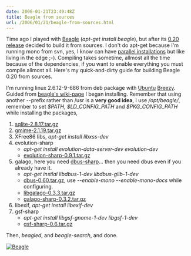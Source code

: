 ```yaml
---
date: 2006-01-21T23:49:48Z
title: Beagle from sources
url: /2006/01/21/beagle-from-sources.html
---
```


<p>Time ago I played with <a target="_blank" title="Beagle" href="http://beaglewiki.org/Main_Page">Beagle</a> (<em>apt-get install beagle</em>), but after its <a title="Beagle" target="_blank" href="http://mail.gnome.org/archives/dashboard-hackers/2006-January/msg00051.html">0.20 release</a> decided to build it from sources. I don't do apt-get because I'm running mono from svn, yes, I know can have <a target="_blank" href="http://www.mono-project.com/Parallel_Mono_Environments">parallel installations</a> but like living in the edge ;-). Compiling takes sometime, allmost all the time because of the dependencies, if you want to enable everything you must compile allmost all. Here's my quick-and-dirty guide for building Beagle 0.20 from sources.</p>
<p>I'm running linux 2.6.12-9-686 from deb package with <a target="_blank" title="Ubuntu distribution" href="http://www.ubuntu.com/">Ubuntu</a> <a target="_blank" title="Ubuntu breezy" href="http://www.ubuntu.com/download">Breezy</a>. Guided from <a target="_blank" title="Beagle" href="http://beaglewiki.org/Installing_Beagle">beagle's wiki-page</a> I began installing. Remember that using another --prefix rather than /usr is a <strong>very good idea</strong>, I use <em>/opt/beagle/</em>, remember to set <em>$PATH</em>, <em>$LD_CONFIG_PATH </em>and <em>$PKG_CONFIG_PATH</em> while installing the packages,</p>
<ol>
<li><a target="_blank" title="SQLite" href="http://sqlite.org/sqlite-2.8.17.tar.gz">sqlite-2.8.17.tar.gz</a></li>
<li><a target="_blank" title="gmime" href="http://spruce.sourceforge.net/gmime/sources/v2.1/gmime-2.1.19.tar.gz">gmime-2.1.19.tar.gz</a></li>
<li>XFree86 libs, <em>apt-get install libxss-dev</em></li>
<li>evolution-sharp
<ul>
<li><em>apt-get install evolution-data-server-dev evolution-dev</em></li>
<li><a target="_blank" title="evolution-sharp" href="ftp://ftp.gnome.org/pub/gnome/sources/evolution-sharp/0.9/evolution-sharp-0.9.1.tar.gz">evolution-sharp-0.9.1.tar.gz</a></li>
</ul>
</li>
<li>galago, here you need <a target="_blank" title="dbus-sharp" href="http://www.freedesktop.org/wiki/Software_2fdbus">dbus-sharp</a>... then you need dbus even if you already have it.
<ul>
<li><em>apt-get instlal libdbus-1-dev libdbus-glib-1-dev</em></li>
<li><a target="_blank" title="DBus" href="http://dbus.freedesktop.org/releases/dbus-0.60.tar.gz">dbus-0.60.tar.gz</a>, use <em>--enable-mono --enable-mono-docs </em>while configuring.<em><br />
</em></li>
<li><a target="_blank" title="Galago" href="http://www.galago-project.org/files/releases/source/libgalago/libgalago-0.3.3.tar.gz">libgalago-0.3.3.tar.gz</a></li>
<li><a target="_blank" title="Galago .NET Bindings" href="http://www.galago-project.org/files/releases/source/galago-sharp/galago-sharp-0.3.2.tar.gz">galago-sharp-0.3.2.tar.gz</a></li>
</ul>
</li>
<li>libexif, <em>apt-get install libexif-dev</em></li>
<li>gsf-sharp
<ul>
<li><em>apt-get install libgsf-gnome-1-dev libgsf-1-dev</em></li>
<li><a target="_blank" title="gsf-sharp" href="http://primates.ximian.com/~joe/gsf-sharp-0.6.tar.gz">gsf-sharp-0.6.tar.gz</a></li>
</ul>
</li>
</ol>
<p>Then, <em>beagled</em>, and <em>beagle-search</em>, and done.</p>
<p><a target="_blank" title="Beagle" href="http://static.flickr.com/28/89575463_8834eab49b_o.png"><img alt="Beagle" title="Beagle" src="http://static.flickr.com/28/89575463_8834eab49b_m.jpg" /></a></p>
